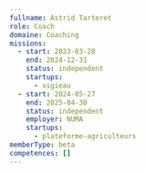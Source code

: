 ```yaml
---
fullname: Astrid Tarteret
role: Coach
domaine: Coaching
missions:
  - start: 2023-03-28
    end: 2024-12-31
    status: independent
    startups:
      - vigieau
  - start: 2024-05-27
    end: 2025-04-30
    status: independent
    employer: NUMA
    startups:
      - plateforme-agriculteurs
memberType: beta
competences: []
---
```

